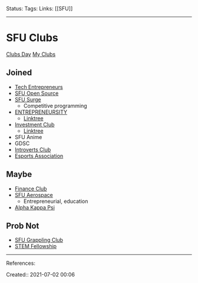 Status:
Tags: 
Links: [[SFU]]
___
# SFU Clubs
[Clubs Day](https://sfss.ca/virtual-clubs-days/)
[My Clubs](https://go.sfss.ca/clubs/myclubs)
## Joined
- [Tech Entrepreneurs](https://go.sfss.ca/clubs/767/info)
- [SFU Open Source](https://go.sfss.ca/clubs/867/info)
- [SFU Surge](https://go.sfss.ca/clubs/831/info)
	- Competitive programming
- [ENTREPRENEURSITY](https://go.sfss.ca/clubs/865/info)
	- [Linktree](https://linktr.ee/entrepreneursity)
- [Investment Club](https://go.sfss.ca/clubs/29/info)
	- [Linktree](https://linktr.ee/sfuinvest)
- SFU Anime
- GDSC
- [Introverts Club](https://go.sfss.ca/clubs/552/info)
- [Esports Association](https://go.sfss.ca/clubs/709/info)
## Maybe
- [Finance Club](https://go.sfss.ca/clubs/105/info)
- [SFU Aerospace](https://go.sfss.ca/clubs/812/info)
	- Entrepreneurial, education
- [Alpha Kappa Psi](https://www.facebook.com/SfuAlphaKappaPsi/)
## Prob Not
- [SFU Grappling Club](https://www.facebook.com/groups/SFUGrappling/?ref=share)
- [STEM Fellowship](https://go.sfss.ca/clubs/839/info)
___
References:

Created:: 2021-07-02 00:06